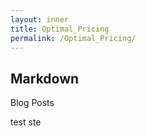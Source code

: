 ```yaml
---
layout: inner
title: Optimal_Pricing
permalink: /Optimal_Pricing/
---
```

## Markdown

Blog Posts

test
ste
